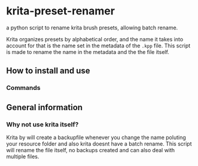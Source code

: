 # krita-preset-renamer
a python script to rename krita brush presets, allowing batch rename.

Krita organizes presets by alphabetical order, and the name it takes into account for that is the name set in the metadata of the `.kpp` file.
This script is made to rename the name in the metadata and the the file itself.

## How to install and use



### Commands

## General information

### Why not use krita itself?
Krita by will create a backupfile whenever you change the name poluting your resource folder and also krita doesnt have a batch rename. This script will rename the file itself, no backups created and can also deal with multiple files.
